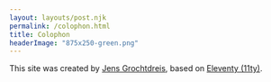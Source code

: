```yaml
---
layout: layouts/post.njk
permalink: /colophon.html
title: Colophon
headerImage: "875x250-green.png"
---
```


This site was created by [Jens Grochtdreis](https://grochtdreis.de), based on [Eleventy (11ty)](https://11ty.dev).
